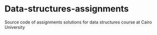 # Data-structures-assignments
Source code of assignments solutions for data structures course at Cairo University
